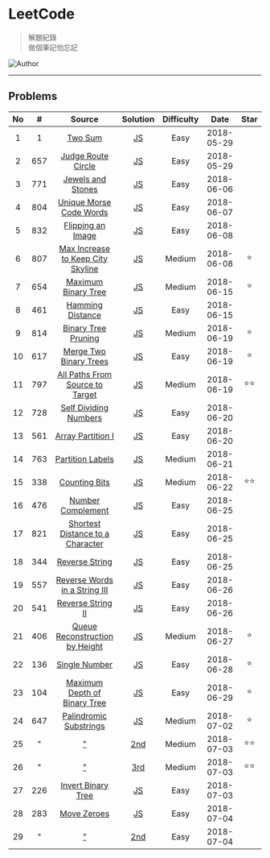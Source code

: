 # LeetCode
> 解題紀錄    
> 做個筆記怕忘記  

![Author](https://img.shields.io/badge/Author-Junxiang-yellow.svg)
___
## Problems
| No    | #     | Source                                    | Solution                  | Difficulty | Date       | Star  |
| :---: | :---: | :---------------------------------------: | :-----------------------: | :--------: | :--------: | :---: |
| 1     | 1     | [Two Sum][#1]                             | [JS](/JavaScript/%231)    | Easy       | 2018-05-29 |
| 2     | 657   | [Judge Route Circle][#657]                | [JS](/JavaScript/%23657)  | Easy       | 2018-05-29 |
| 3     | 771   | [Jewels and Stones][#771]                 | [JS](/JavaScript/%23771)  | Easy       | 2018-06-06 |
| 4     | 804   | [Unique Morse Code Words][#804]           | [JS](/JavaScript/%23804)  | Easy       | 2018-06-07 |
| 5     | 832   | [Flipping an Image][#832]                 | [JS](/JavaScript/%23832)  | Easy       | 2018-06-08 |
| 6     | 807   | [Max Increase to Keep City Skyline][#807] | [JS](/JavaScript/%23807)  | Medium     | 2018-06-08 | ⭐     |
| 7     | 654   | [Maximum Binary Tree][#654]               | [JS](/JavaScript/%23654)  | Medium     | 2018-06-15 | ⭐     |
| 8     | 461   | [Hamming Distance][#461]                  | [JS](/JavaScript/%23461)  | Easy       | 2018-06-15 |
| 9     | 814   | [Binary Tree Pruning][#814]               | [JS](/JavaScript/%23814)  | Medium     | 2018-06-19 | ⭐     |
| 10    | 617   | [Merge Two Binary Trees][#617]            | [JS](/JavaScript/%23617)  | Easy       | 2018-06-19 | ⭐     |
| 11    | 797   | [All Paths From Source to Target][#797]   | [JS](/JavaScript/%23797)  | Medium     | 2018-06-19 | ⭐⭐    |
| 12    | 728   | [Self Dividing Numbers][#728]             | [JS](/JavaScript/%23728)  | Easy       | 2018-06-20 |       |
| 13    | 561   | [Array Partition I][#561]                 | [JS](/JavaScript/%23561)  | Easy       | 2018-06-20 |       |
| 14    | 763   | [Partition Labels][#763]                  | [JS](/JavaScript/%23763)  | Medium     | 2018-06-21 |       |
| 15    | 338   | [Counting Bits][#338]                     | [JS](/JavaScript/%23338)  | Medium     | 2018-06-22 | ⭐⭐    |
| 16    | 476   | [Number Complement][#476]                 | [JS](/JavaScript/%23476)  | Easy       | 2018-06-25 |
| 17    | 821   | [Shortest Distance to a Character][#821]  | [JS](/JavaScript/%23821)  | Easy       | 2018-06-25 |
| 18    | 344   | [Reverse String][#344]                    | [JS](/JavaScript/%23344)  | Easy       | 2018-06-25 |
| 19    | 557   | [Reverse Words in a String III][#557]     | [JS](/JavaScript/%23557)  | Easy       | 2018-06-26 |
| 20    | 541   | [Reverse String II][#541]                 | [JS](/JavaScript/%23541)  | Easy       | 2018-06-26 |
| 21    | 406   | [Queue Reconstruction by Height][#406]    | [JS](/JavaScript/%23406)  | Medium     | 2018-06-27 | ⭐     |
| 22    | 136   | [Single Number][#136]                     | [JS](/JavaScript/%23136)  | Easy       | 2018-06-28 | ⭐     |
| 23    | 104   | [Maximum Depth of Binary Tree][#104]      | [JS](/JavaScript/%23104)  | Easy       | 2018-06-29 | ⭐     |
| 24    | 647   | [Palindromic Substrings][#647]            | [JS](/JavaScript/%23647)  | Medium     | 2018-07-02 | ⭐     |
| 25    | "     | ["][#647]                                 | [2nd](/JavaScript/%23647) | Medium     | 2018-07-03 | ⭐⭐    |
| 26    | "     | ["][#647]                                 | [3rd](/JavaScript/%23647) | Medium     | 2018-07-03 | ⭐⭐    |
| 27    | 226   | [Invert Binary Tree][#226]                | [JS](/JavaScript/%23226)  | Easy       | 2018-07-03 |       |
| 28    | 283   | [Move Zeroes][#283]                       | [JS](/JavaScript/%23283)  | Easy       | 2018-07-04 |       |
| 29    | "     | ["][#283]                                 | [2nd](/JavaScript/%23283)  | Easy       | 2018-07-04 |       |



<!-- 參考 超連結 Source -->
[#1]: https://leetcode.com/problems/two-sum/description/
[#657]:https://leetcode.com/problems/judge-route-circle/description/ 
[#771]:https://leetcode.com/problems/jewels-and-stones/description/    
[#804]:https://leetcode.com/problems/unique-morse-code-words/description/
[#832]:https://leetcode.com/problems/flipping-an-image/description/
[#807]:https://leetcode.com/problems/max-increase-to-keep-city-skyline/description/
[#654]:https://leetcode.com/problems/maximum-binary-tree/description/
[#461]:https://leetcode.com/problems/hamming-distance/description/
[#814]:https://leetcode.com/problems/binary-tree-pruning/description/
[#617]:https://leetcode.com/problems/merge-two-binary-trees/description/
[#797]:https://leetcode.com/problems/all-paths-from-source-to-target/description/
[#728]:https://leetcode.com/problems/self-dividing-numbers/description/
[#561]:https://leetcode.com/problems/array-partition-i/description/
[#763]:https://leetcode.com/problems/partition-labels/description/
[#338]:https://leetcode.com/problems/counting-bits/description/
[#476]:https://leetcode.com/problems/number-complement/description/
[#821]:https://leetcode.com/problems/shortest-distance-to-a-character/description/
[#344]:https://leetcode.com/problems/reverse-string/description/
[#557]:https://leetcode.com/problems/reverse-words-in-a-string-iii/description/
[#541]:https://leetcode.com/problems/reverse-string-ii/description/
[#406]:https://leetcode.com/problems/queue-reconstruction-by-height/description/
[#136]:https://leetcode.com/problems/single-number/description/
[#104]:https://leetcode.com/problems/maximum-depth-of-binary-tree/description/
[#647]:https://leetcode.com/problems/palindromic-substrings/description/
[#226]:https://leetcode.com/problems/invert-binary-tree/description/
[#283]:https://leetcode.com/problems/move-zeroes/description/


